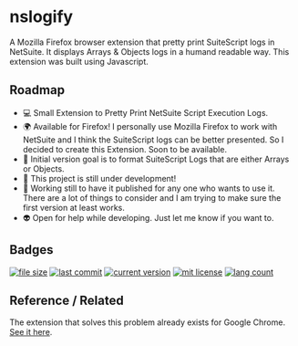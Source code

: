 # nslogify

A Mozilla Firefox browser extension that pretty print SuiteScript logs in NetSuite. It displays Arrays & Objects logs in a humand readable way. This extension was built using Javascript.
## Roadmap

- 💻 Small Extension to Pretty Print NetSuite Script Execution Logs.
- 🌍 Available for Firefox! I personally use Mozilla Firefox to work with NetSuite and I think the SuiteScript logs can be better presented. So I decided to create this Extension. Soon to be available.
- 📌 Initial version goal is to format SuiteScript Logs that are either Arrays or Objects.
- 🚧 This project is still under development!
- 🚧 Working still to have it published for any one who wants to use it. There are a lot of things to consider and I am trying to make sure the first version at least works.
- 👽 Open for help while developing. Just let me know if you want to.

## Badges

[![file size](https://img.shields.io/github/directory-file-count/apintok/nslogify)]()
[![last commit](https://img.shields.io/github/last-commit/apintok/nslogify)]()
[![current version](https://img.shields.io/github/manifest-json/v/apintok/nslogify)]()
[![mit license](https://img.shields.io/github/license/apintok/nslogify)]()
[![lang count](https://img.shields.io/github/languages/count/apintok/nslogify)]()

## Reference / Related
The extension that solves this problem already exists for Google Chrome. [See it here](https://chrome.google.com/webstore/detail/netsuite-html-script-note/lipldhgjkmfhamocfcdijcdgjcikcbkk).
